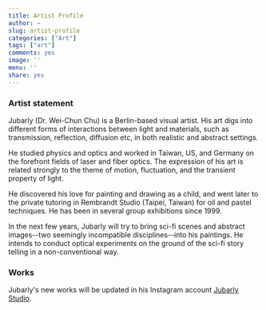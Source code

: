 ```yaml
---
title: Artist Profile
author: ~
slug: artist-profile
categories: ["Art"]
tags: ["art"]
comments: yes
image: ''
menu: ''
share: yes
---
```


### Artist statement

Jubarly (Dr. Wei-Chun Chu) is a Berlin-based visual artist. His art digs into different forms of interactions between light and materials, such as transmission, reflection, diffusion etc, in both realistic and abstract settings.

He studied physics and optics and worked in Taiwan, US, and Germany on the forefront fields of laser and fiber optics. The expression of his art is related strongly to the theme of motion, fluctuation, and the transient property of light.

He discovered his love for painting and drawing as a child, and went later to the private tutoring in Rembrandt Studio (Taipei, Taiwan) for oil and pastel techniques. He has been in several group exhibitions since 1999.

In the next few years, Jubarly will try to bring sci-fi scenes and abstract images--two seemingly incompatible disciplines--into his paintings. He intends to conduct optical experiments on the ground of the sci-fi story telling in a non-conventional way.

### Works

Jubarly's new works will be updated in his Instagram account [Jubarly Studio](https://www.instagram.com/jubarlystudio).
